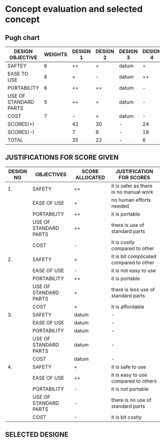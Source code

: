 # Concept evaluation and selected concept
## Pugh chart
|DESIGN OBJECTIVE|WEIGHTS|DESIGN 1|DESIGN 2|DESIGN 3|DESIGN 4|
|----------------|-------|--------|--------|--------|--------|
|SAFTEY|6|++|+|datum|+|
|EASE TO USE|8|+|-|datum|++|
|PORTABILITY|6|++|++|datum|-|
|USE OF STANDARD PARTS|5|++|+|datum|-|
|COST|7|-|+|datum|-|
|SCORES(+)||42|30|-|24|
|SCORES(-)||7|8|-|18|
|TOTAL||35|22|-|6|


## JUSTIFICATIONS FOR SCORE GIVEN
|DESIGN NO|OBJECTIVES|SCORE ALLOCATED|JUSTIFICATION FOR SCORES|
|---------|----------|---------------|------------------------|
|1.|SAFETY|++|it is safer as there is no manual work|
||EASE OF USE|+|no human efforts needed|
||PORTABILITY|++|it is portable|
||USE OF STANDARD PARTS|++|there is use of standard parts|
||COST|-|it is costly compared to other|
|2.|SAFETY|+|it is bit complicated compared to other|
||EASE OF USE|-|it is not easy to use|
||PORTABILITY|++|it is portable|
||USE OF STANDARD PARTS|+|there is less use of standard parts|
||COST|+|it is affordable|
|3.|SAFETY|datum|-|
||EASE OF USE|datum|-|
||PORTABILITY|datum|-|
||USE OF STANDARD PARTS|datum|-|
||COST|datum|-|
|4.|SAFETY|+|it is safe to use|
||EASE OF USE|++|it is easy to use compared to others|
||PORTABILITY|-|it is not portable|
||USE OF STANDARD PARTS|-|there is no use of standard parts|
||COST|-|it is bit costly|

## SELECTED DESIGNE
